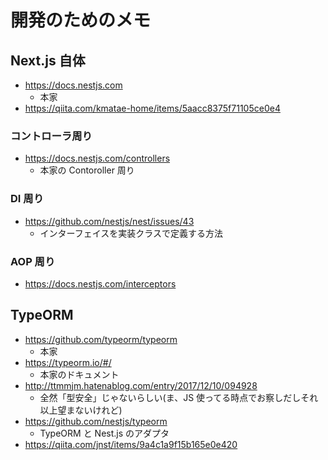 # 開発のためのメモ

## Next.js 自体

- https://docs.nestjs.com
  - 本家
- https://qiita.com/kmatae-home/items/5aacc8375f71105ce0e4

### コントローラ周り

- https://docs.nestjs.com/controllers
  - 本家の Contoroller 周り

### DI 周り

- https://github.com/nestjs/nest/issues/43
  - インターフェイスを実装クラスで定義する方法

### AOP 周り

- https://docs.nestjs.com/interceptors

## TypeORM

- https://github.com/typeorm/typeorm
  - 本家
- https://typeorm.io/#/
  - 本家のドキュメント
- http://ttmmjm.hatenablog.com/entry/2017/12/10/094928
  - 全然「型安全」じゃないらしい(ま、JS 使ってる時点でお察しだしそれ以上望まないけれど)
- https://github.com/nestjs/typeorm
  - TypeORM と Nest.js のアダプタ
- https://qiita.com/jnst/items/9a4c1a9f15b165e0e420
